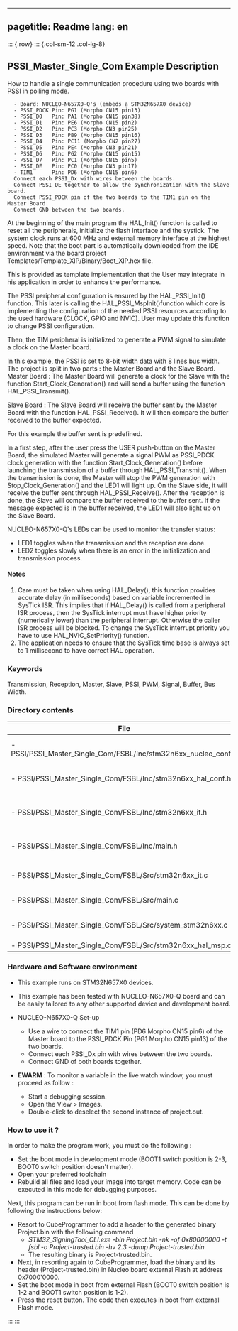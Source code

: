 
---
pagetitle: Readme
lang: en
---
::: {.row}
::: {.col-sm-12 .col-lg-8}

## <b>PSSI_Master_Single_Com Example Description</b>
How to handle a single communication procedure using two boards with PSSI in polling mode.

      - Board: NUCLEO-N657X0-Q's (embeds a STM32N657X0 device)
      - PSSI_PDCK Pin: PG1 (Morpho CN15 pin13)
      - PSSI_D0   Pin: PA1 (Morpho CN15 pin38)
      - PSSI_D1   Pin: PE6 (Morpho CN15 pin2)
      - PSSI_D2   Pin: PC3 (Morpho CN3 pin25)
      - PSSI_D3   Pin: PB9 (Morpho CN15 pin16)
      - PSSI_D4   Pin: PC11 (Morpho CN2 pin27)
      - PSSI_D5   Pin: PE4 (Morpho CN3 pin21)
      - PSSI_D6   Pin: PG2 (Morpho CN15 pin15)
      - PSSI_D7   Pin: PC1 (Morpho CN15 pin5)
      - PSSI_DE   Pin: PC0 (Morpho CN3 pin17)
      - TIM1      Pin: PD6 (Morpho CN15 pin6)
      Connect each PSSI_Dx with wires between the boards.
      Connect PSSI_DE together to allow the synchronization with the Slave board.
      Connect PSSI_PDCK pin of the two boards to the TIM1 pin on the Master Board.
      Connect GND between the two boards.

At the beginning of the main program the HAL_Init() function is called to reset all the peripherals, initialize
the flash interface and the systick.
The system clock runs at 600 MHz and external memory interface at the highest speed.
Note that the boot part is automatically downloaded from the IDE environment via the board project Templates/Template_XIP/Binary/Boot_XIP.hex file.

This is provided as template implementation that the User may integrate in his application in order to enhance the performance.

The PSSI peripheral configuration is ensured by the HAL_PSSI_Init() function.
This later is calling the HAL_PSSI_MspInit()function which core is implementing the configuration of the needed PSSI
resources according to the used hardware (CLOCK, GPIO and NVIC).
User may update this function to change PSSI configuration.

Then, the TIM peripheral is initialized to generate a PWM signal to simulate a clock on the Master board.

In this example, the PSSI is set to 8-bit width data with 8 lines bus width.
The project is split in two parts : the Master Board and the Slave Board.
Master Board :
  The Master Board will generate a clock for the Slave with the function Start_Clock_Generation() and will send a buffer
  using the function HAL_PSSI_Transmit().

Slave Board :
  The Slave Board will receive the buffer sent by the Master Board with the function HAL_PSSI_Receive(). It will then
  compare the buffer received to the buffer expected.

For this example the buffer sent is predefined.

In a first step, after the user press the USER push-button on the Master Board, the simulated Master will generate a
signal PWM as PSSI_PDCK clock generation with the function Start_Clock_Generation() before launching the transmission of
a buffer through HAL_PSSI_Transmit(). When the transmission is done, the Master will stop the PWM generation with
Stop_Clock_Generation() and the LED1 will light up. On the Slave side, it will receive the buffer sent through
HAL_PSSI_Receive(). After the reception is done, the Slave will compare the buffer received to the buffer sent. If the
message expected is in the buffer received, the LED1 will also light up on the Slave Board.

NUCLEO-N657X0-Q's LEDs can be used to monitor the transfer status:

 - LED1 toggles when the transmission and the reception are done.
 - LED2 toggles slowly when there is an error in the initialization and transmission process.


#### <b>Notes</b>

 1. Care must be taken when using HAL_Delay(), this function provides accurate delay (in milliseconds)
    based on variable incremented in SysTick ISR. This implies that if HAL_Delay() is called from
    a peripheral ISR process, then the SysTick interrupt must have higher priority (numerically lower)
    than the peripheral interrupt. Otherwise the caller ISR process will be blocked.
    To change the SysTick interrupt priority you have to use HAL_NVIC_SetPriority() function.
 2. The application needs to ensure that the SysTick time base is always set to 1 millisecond
    to have correct HAL operation.

### <b>Keywords</b>
Transmission, Reception, Master, Slave, PSSI, PWM, Signal, Buffer, Bus Width.

### <b>Directory contents</b>

File | Description
 --- | ---
  - PSSI/PSSI_Master_Single_Com/FSBL/Inc/stm32n6xx_nucleo_conf.h   | BSP configuration file
  - PSSI/PSSI_Master_Single_Com/FSBL/Inc/stm32n6xx_hal_conf.h      | HAL configuration file
  - PSSI/PSSI_Master_Single_Com/FSBL/Inc/stm32n6xx_it.h            | PSSI interrupt handlers header file
  - PSSI/PSSI_Master_Single_Com/FSBL/Inc/main.h                    | Header for main.c module
  - PSSI/PSSI_Master_Single_Com/FSBL/Src/stm32n6xx_it.c            | PSSI interrupt handlers
  - PSSI/PSSI_Master_Single_Com/FSBL/Src/main.c                    | Main program
  - PSSI/PSSI_Master_Single_Com/FSBL/Src/system_stm32n6xx.c        | stm32n6xx system source file
  - PSSI/PSSI_Master_Single_Com/FSBL/Src/stm32n6xx_hal_msp.c       | HAL MSP file

### <b>Hardware and Software environment</b>

  - This example runs on STM32N657X0 devices.

  - This example has been tested with NUCLEO-N657X0-Q board and can be
    easily tailored to any other supported device and development board.

  - NUCLEO-N657X0-Q Set-up
    - Use a wire to connect the TIM1 pin (PD6 Morpho CN15 pin6) of the Master board to the
    PSSI_PDCK Pin (PG1 Morpho CN15 pin13) of the two boards.
    - Connect each PSSI_Dx pin with wires between the two boards.
    - Connect GND of both boards together.

  - **EWARM** : To monitor a variable in the live watch window, you must proceed as follow :
    - Start a debugging session.
    - Open the View > Images.
    - Double-click to deselect the second instance of project.out. 

### <b>How to use it ?</b>

In order to make the program work, you must do the following :

 - Set the boot mode in development mode (BOOT1 switch position is 2-3, BOOT0 switch position doesn't matter).
 - Open your preferred toolchain
 - Rebuild all files and load your image into target memory. Code can be executed in this mode for debugging purposes.

Next, this program can be run in boot from flash mode. This can be done by following the instructions below:

 - Resort to CubeProgrammer to add a header to the generated binary Project.bin with the following command
   - *STM32_SigningTool_CLI.exe -bin Project.bin -nk -of 0x80000000 -t fsbl -o Project-trusted.bin -hv 2.3 -dump Project-trusted.bin*
   - The resulting binary is Project-trusted.bin.
 - Next, in resorting again to CubeProgrammer, load the binary and its header (Project-trusted.bin) in Nucleo board external Flash at address 0x7000'0000.
 - Set the boot mode in boot from external Flash (BOOT0 switch position is 1-2 and BOOT1 switch position is 1-2).
 - Press the reset button. The code then executes in boot from external Flash mode.

:::
:::

